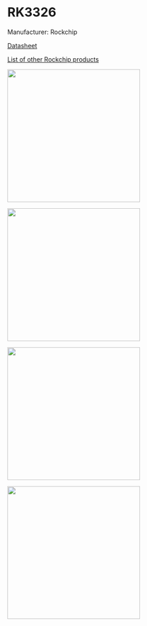 # RK3326

Manufacturer: Rockchip

[Datasheet](https://www.rockchip.fr/RK3326%20datasheet%20V1.2.pdf)

[List of other Rockchip products](https://en.wikipedia.org/wiki/List_of_Rockchip_products)

<a href='rk3326.png'><img src="rk3326.png"  width="300"/></a>

<a href='rk3326.jpg'><img src="rk3326.jpg"  width="300"/></a>

<a href='1rk3326.jpg'><img src="1rk3326.jpg"  width="300"/></a>

<a href='2rk3326.jpg'><img src="2rk3326.jpg"  width="300"/></a>



